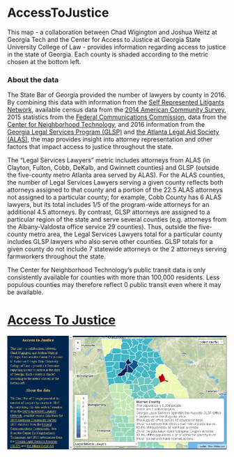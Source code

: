 # AccessToJustice

This map - a collaboration between Chad Wigington and Joshua Weitz at Georgia Tech and the Center for Access to Justice at Georgia State University College of Law - provides information regarding access to justice in the state of Georgia. Each county is shaded according to the metric chosen at the bottom left.

### About the data
The State Bar of Georgia provided the number of lawyers by county in 2016. By combining this data with information from the [Self Represented Litigants Network](https://srln.maps.arcgis.com/apps/MapJournal/index.html?appid=7bed22dba4ec45f281b766181b862156), available census data from the [2014 American Community Survey](https://www.census.gov/programs-surveys/acs/about.html), 2015 statistics from the [Federal Communications Commission](https://www.fcc.gov), data from the [Center for Neighborhood Technology](http://alltransit.cnt.org/), and 2016 information from the [Georgia Legal Services Program (GLSP)](http://www.glsp.org/) and [the Atlanta Legal Aid Society (ALAS)](https://www.atlantalegalaid.org/), the map provides insight into attorney representation and other factors that impact access to justice throughout the state.

The “Legal Services Lawyers” metric includes attorneys from ALAS (in Clayton, Fulton, Cobb, DeKalb, and Gwinnett counties) and GLSP (outside the five-county metro Atlanta area served by ALAS). For the ALAS counties, the number of Legal Services Lawyers serving a given county reflects both attorneys assigned to that county and a portion of the 22.5 ALAS attorneys not assigned to a particular county; for example, Cobb County has 6 ALAS lawyers, but its total includes 1/5 of the program-wide attorneys for an additional 4.5 attorneys. By contrast, GLSP attorneys are assigned to a particular region of the state and serve several counties (e.g. attorneys from the Albany-Valdosta office service 29 counties). Thus, outside the five-county metro area, the Legal Services Lawyers total for a particular county includes GLSP lawyers who also serve other counties. GLSP totals for a given county do not include 7 statewide attorneys or the 2 attorneys serving farmworkers throughout the state.

The Center for Neighborhood Technology’s public transit data is only consistently available for counties with more than 100,000 residents. Less populous counties may therefore reflect 0 public transit even where it may be available.</p>

# [Access To Justice](https://cwigington3.github.io/AccessToJustice)
![ATJ](images/ATJ_preview.png)
